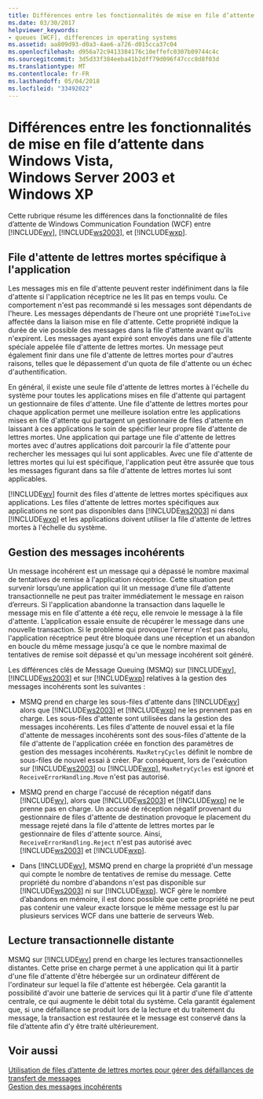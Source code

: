 ```yaml
---
title: Différences entre les fonctionnalités de mise en file d’attente dans Windows Vista, Windows Server 2003 et Windows XP
ms.date: 03/30/2017
helpviewer_keywords:
- queues [WCF], differences in operating systems
ms.assetid: aa809d93-d0a3-4ae6-a726-d015cca37c04
ms.openlocfilehash: d956a72c9413384176c10effefc0307b09744c4c
ms.sourcegitcommit: 3d5d33f384eeba41b2dff79d096f47ccc8d8f03d
ms.translationtype: MT
ms.contentlocale: fr-FR
ms.lasthandoff: 05/04/2018
ms.locfileid: "33492022"
---
```

# <a name="differences-in-queuing-features-in-windows-vista-windows-server-2003-and-windows-xp"></a>Différences entre les fonctionnalités de mise en file d’attente dans Windows Vista, Windows Server 2003 et Windows XP
Cette rubrique résume les différences dans la fonctionnalité de files d’attente de Windows Communication Foundation (WCF) entre [!INCLUDE[wv](../../../../includes/wv-md.md)], [!INCLUDE[ws2003](../../../../includes/ws2003-md.md)], et [!INCLUDE[wxp](../../../../includes/wxp-md.md)].  
  
## <a name="application-specific-dead-letter-queue"></a>File d'attente de lettres mortes spécifique à l'application  
 Les messages mis en file d'attente peuvent rester indéfiniment dans la file d'attente si l'application réceptrice ne les lit pas en temps voulu. Ce comportement n'est pas recommandé si les messages sont dépendants de l'heure. Les messages dépendants de l'heure ont une propriété `TimeToLive` affectée dans la liaison mise en file d'attente. Cette propriété indique la durée de vie possible des messages dans la file d'attente avant qu'ils n'expirent. Les messages ayant expiré sont envoyés dans une file d'attente spéciale appelée file d'attente de lettres mortes. Un message peut également finir dans une file d'attente de lettres mortes pour d'autres raisons, telles que le dépassement d'un quota de file d'attente ou un échec d'authentification.  
  
 En général, il existe une seule file d'attente de lettres mortes à l'échelle du système pour toutes les applications mises en file d'attente qui partagent un gestionnaire de files d'attente. Une file d'attente de lettres mortes pour chaque application permet une meilleure isolation entre les applications mises en file d'attente qui partagent un gestionnaire de files d'attente en laissant à ces applications le soin de spécifier leur propre file d'attente de lettres mortes. Une application qui partage une file d'attente de lettres mortes avec d'autres applications doit parcourir la file d'attente pour rechercher les messages qui lui sont applicables. Avec une file d'attente de lettres mortes qui lui est spécifique, l'application peut être assurée que tous les messages figurant dans sa file d'attente de lettres mortes lui sont applicables.  
  
 [!INCLUDE[wv](../../../../includes/wv-md.md)] fournit des files d'attente de lettres mortes spécifiques aux applications. Les files d'attente de lettres mortes spécifiques aux applications ne sont pas disponibles dans [!INCLUDE[ws2003](../../../../includes/ws2003-md.md)] ni dans [!INCLUDE[wxp](../../../../includes/wxp-md.md)] et les applications doivent utiliser la file d'attente de lettres mortes à l'échelle du système.  
  
## <a name="poison-message-handling"></a>Gestion des messages incohérents  
 Un message incohérent est un message qui a dépassé le nombre maximal de tentatives de remise à l'application réceptrice. Cette situation peut survenir lorsqu’une application qui lit un message d’une file d’attente transactionnelle ne peut pas traiter immédiatement le message en raison d’erreurs. Si l'application abandonne la transaction dans laquelle le message mis en file d'attente a été reçu, elle renvoie le message à la file d'attente. L’application essaie ensuite de récupérer le message dans une nouvelle transaction. Si le problème qui provoque l'erreur n'est pas résolu, l'application réceptrice peut être bloquée dans une réception et un abandon en boucle du même message jusqu'à ce que le nombre maximal de tentatives de remise soit dépassé et qu'un message incohérent soit généré.  
  
 Les différences clés de Message Queuing (MSMQ) sur [!INCLUDE[wv](../../../../includes/wv-md.md)], [!INCLUDE[ws2003](../../../../includes/ws2003-md.md)] et sur [!INCLUDE[wxp](../../../../includes/wxp-md.md)] relatives à la gestion des messages incohérents sont les suivantes :  
  
-   MSMQ prend en charge les sous-files d'attente dans [!INCLUDE[wv](../../../../includes/wv-md.md)] alors que [!INCLUDE[ws2003](../../../../includes/ws2003-md.md)] et [!INCLUDE[wxp](../../../../includes/wxp-md.md)] ne les prennent pas en charge. Les sous-files d'attente sont utilisées dans la gestion des messages incohérents. Les files d'attente de nouvel essai et la file d'attente de messages incohérents sont des sous-files d'attente de la file d'attente de l'application créée en fonction des paramètres de gestion des messages incohérents. `MaxRetryCycles` définit le nombre de sous-files de nouvel essai à créer. Par conséquent, lors de l'exécution sur [!INCLUDE[ws2003](../../../../includes/ws2003-md.md)] ou [!INCLUDE[wxp](../../../../includes/wxp-md.md)], `MaxRetryCycles` est ignoré et `ReceiveErrorHandling.Move` n'est pas autorisé.  
  
-   MSMQ prend en charge l'accusé de réception négatif dans [!INCLUDE[wv](../../../../includes/wv-md.md)], alors que [!INCLUDE[ws2003](../../../../includes/ws2003-md.md)] et [!INCLUDE[wxp](../../../../includes/wxp-md.md)] ne le prenne pas en charge. Un accusé de réception négatif provenant du gestionnaire de files d'attente de destination provoque le placement du message rejeté dans la file d'attente de lettres mortes par le gestionnaire de files d'attente source. Ainsi, `ReceiveErrorHandling.Reject` n'est pas autorisé avec [!INCLUDE[ws2003](../../../../includes/ws2003-md.md)] et [!INCLUDE[wxp](../../../../includes/wxp-md.md)].  
  
-   Dans [!INCLUDE[wv](../../../../includes/wv-md.md)], MSMQ prend en charge la propriété d'un message qui compte le nombre de tentatives de remise du message. Cette propriété du nombre d'abandons n'est pas disponible sur [!INCLUDE[ws2003](../../../../includes/ws2003-md.md)] ni sur [!INCLUDE[wxp](../../../../includes/wxp-md.md)]. WCF gère le nombre d’abandons en mémoire, il est donc possible que cette propriété ne peut pas contenir une valeur exacte lorsque le même message est lu par plusieurs services WCF dans une batterie de serveurs Web.  
  
## <a name="remote-transactional-read"></a>Lecture transactionnelle distante  
 MSMQ sur [!INCLUDE[wv](../../../../includes/wv-md.md)] prend en charge les lectures transactionnelles distantes. Cette prise en charge permet à une application qui lit à partir d'une file d'attente d'être hébergée sur un ordinateur différent de l'ordinateur sur lequel la file d'attente est hébergée. Cela garantit la possibilité d'avoir une batterie de services qui lit à partir d'une file d'attente centrale, ce qui augmente le débit total du système. Cela garantit également que, si une défaillance se produit lors de la lecture et du traitement du message, la transaction est restaurée et le message est conservé dans la file d’attente afin d’y être traité ultérieurement.  
  
## <a name="see-also"></a>Voir aussi  
 [Utilisation de files d’attente de lettres mortes pour gérer des défaillances de transfert de messages](../../../../docs/framework/wcf/feature-details/using-dead-letter-queues-to-handle-message-transfer-failures.md)  
 [Gestion des messages incohérents](../../../../docs/framework/wcf/feature-details/poison-message-handling.md)
